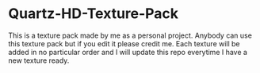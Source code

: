# Quartz-HD-Texture-Pack

This is a texture pack made by me as a personal project. Anybody can use this texture pack but if you edit it please credit me.
Each texture will be added in no particular order and I will update this repo everytime I have a new texture ready.
